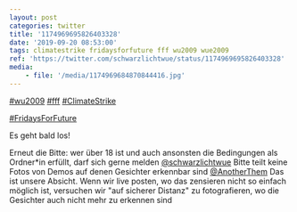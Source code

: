 ```yaml
---
layout: post
categories: twitter
title: '1174969695826403328'
date: '2019-09-20 08:53:00'
tags: climatestrike fridaysforfuture fff wu2009 wue2009
ref: 'https://twitter.com/schwarzlichtwue/status/1174969695826403328'
media:
    - file: '/media/1174969684870844416.jpg'
---
```

[#wu2009](/t/wu2009) [#fff](/t/fff) [#ClimateStrike](/t/climatestrike)

[#FridaysForFuture](/t/fridaysforfuture)

Es geht bald los!

Erneut die Bitte: wer über 18 ist und auch ansonsten die Bedingungen als Ordner\*in erfüllt, darf sich gerne melden 
[@schwarzlichtwue](https://twitter.com/schwarzlichtwue) Bitte teilt keine Fotos von Demos auf denen Gesichter erkennbar sind
[@AnotherThem](https://twitter.com/AnotherThem) Das ist unsere Absicht. Wenn wir live posten, wo das zensieren nicht so einfach möglich ist, versuchen wir "auf sicherer Distanz" zu fotografieren, wo die Gesichter auch nicht mehr zu erkennen sind